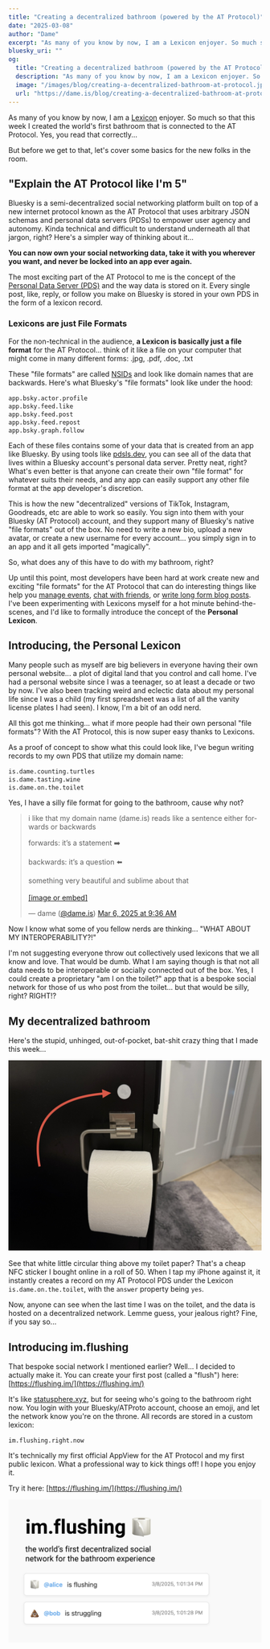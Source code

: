 ```yaml
---
title: "Creating a decentralized bathroom (powered by the AT Protocol)"
date: "2025-03-08"
author: "Dame"
excerpt: "As many of you know by now, I am a Lexicon enjoyer. So much so that this week I created the world's first bathroom that is connected to the AT Protocol. Yes, you read that correctly..."
bluesky_uri: ""
og:
  title: "Creating a decentralized bathroom (powered by the AT Protocol)"
  description: "As many of you know by now, I am a Lexicon enjoyer. So much so that this week I created the world's first bathroom that is connected to the AT Protocol. Yes, you read that correctly..."
  image: "/images/blog/creating-a-decentralized-bathroom-at-protocol.jpg"
  url: "https://dame.is/blog/creating-a-decentralized-bathroom-at-protocol"
---
```


As many of you know by now, I am a [Lexicon](https://atproto.com/guides/lexicon) enjoyer. So much so that this week I created the world's first bathroom that is connected to the AT Protocol. Yes, you read that correctly...

But before we get to that, let's cover some basics for the new folks in the room.

## "Explain the AT Protocol like I'm 5"

Bluesky is a semi-decentralized social networking platform built on top of a new internet protocol known as the AT Protocol that uses arbitrary JSON schemas and personal data servers (PDSs) to empower user agency and autonomy. Kinda technical and difficult to understand underneath all that jargon, right? Here's a simpler way of thinking about it...

**You can now own your social networking data, take it with you wherever you want, and never be locked into an app ever again.**

The most exciting part of the AT Protocol to me is the concept of the [Personal Data Server (PDS)](https://docs.bsky.app/docs/advanced-guides/atproto) and the way data is stored on it. Every single post, like, reply, or follow you make on Bluesky is stored in your own PDS in the form of a lexicon record. 

### Lexicons are just File Formats

For the non-technical in the audience, **a Lexicon is basically just a file format** for the AT Protocol... think of it like a file on your computer that might come in many different forms: .jpg, .pdf, .doc, .txt

These "file formats" are called [NSIDs](https://atproto.com/specs/nsid) and look like domain names that are backwards. Here's what Bluesky's "file formats" look like under the hood:

```
app.bsky.actor.profile
app.bsky.feed.like
app.bsky.feed.post
app.bsky.feed.repost
app.bsky.graph.follow
```

Each of these files contains some of your data that is created from an app like Bluesky. By using tools like [pdsls.dev](https://pdsls.dev/at://did:plc:gq4fo3u6tqzzdkjlwzpb23tj), you can see all of the data that lives within a Bluesky account's personal data server. Pretty neat, right? What's even better is that anyone can create their own "file format" for whatever suits their needs, and any app can easily support any other file format at the app developer's discretion.

This is how the new "decentralized" versions of TikTok, Instagram, Goodreads, etc are able to work so easily. You sign into them with your Bluesky (AT Protocol) account, and they support many of Bluesky's native "file formats" out of the box. No need to write a new bio, upload a new avatar, or create a new username for every account... you simply sign in to an app and it all gets imported "magically".

So, what does any of this have to do with my bathroom, right? 

Up until this point, most developers have been hard at work create new and exciting "file formats" for the AT Protocol that can do interesting things like help you [manage events](), [chat with friends](), or [write long form blog posts](). I've been experimenting with Lexicons myself for a hot minute behind-the-scenes, and I'd like to formally introduce the concept of the **Personal Lexicon**.

## Introducing, the Personal Lexicon

Many people such as myself are big believers in everyone having their own personal website... a plot of digital land that you control and call home. I've had a personal website since I was a teenager, so at least a decade or two by now. I've also been tracking weird and eclectic data about my personal life since I was a child (my first spreadsheet was a list of all the vanity license plates I had seen). I know, I'm a bit of an odd nerd.

All this got me thinking... what if more people had their own personal "file formats"? With the AT Protocol, this is now super easy thanks to Lexicons.

As a proof of concept to show what this could look like, I've begun writing records to my own PDS that utilize my domain name:

```
is.dame.counting.turtles
is.dame.tasting.wine
is.dame.on.the.toilet
```

Yes, I have a silly file format for going to the bathroom, cause why not?

<blockquote class="bluesky-embed" data-bluesky-uri="at://did:plc:gq4fo3u6tqzzdkjlwzpb23tj/app.bsky.feed.post/3ljppqso5t22w" data-bluesky-cid="bafyreif6zppvorddm2y5xt6yomohc3ejr4hudd7zv6bltutwvpiml54hma"><p lang="en">i like that my domain name (dame.is) reads like a sentence either forwards or backwards

forwards: it’s a statement ➡️

backwards: it’s a question ⬅️

something very beautiful and sublime about that<br><br><a href="https://bsky.app/profile/did:plc:gq4fo3u6tqzzdkjlwzpb23tj/post/3ljppqso5t22w?ref_src=embed">[image or embed]</a></p>&mdash; dame (<a href="https://bsky.app/profile/did:plc:gq4fo3u6tqzzdkjlwzpb23tj?ref_src=embed">@dame.is</a>) <a href="https://bsky.app/profile/did:plc:gq4fo3u6tqzzdkjlwzpb23tj/post/3ljppqso5t22w?ref_src=embed">Mar 6, 2025 at 9:36 AM</a></blockquote><script async src="https://embed.bsky.app/static/embed.js" charset="utf-8"></script>

Now I know what some of you fellow nerds are thinking... "WHAT ABOUT MY INTEROPERABILITY?!"

I'm not suggesting everyone throw out collectively used lexicons that we all know and love. That would be dumb. What I am saying though is that not all data needs to be interoperable or socially connected out of the box. Yes, I could create a proprietary "am I on the toilet?" app that is a bespoke social network for those of us who post from the toilet... but that would be silly, right? RIGHT!?

## My decentralized bathroom

Here's the stupid, unhinged, out-of-pocket, bat-shit crazy thing that I made this week... 

![A roll of toilet paper in the bathroom with a white stickerk above it](/images/blog/creating-a-decentralized-bathroom-at-protocol.jpg "nfc sticker")

See that white little circular thing above my toilet paper? That's a cheap NFC sticker I bought online in a roll of 50. When I tap my iPhone against it, it instantly creates a record on my AT Protocol PDS under the Lexicon `is.dame.on.the.toilet`, with the `answer` property being `yes`.

Now, anyone can see when the last time I was on the toilet, and the data is hosted on a decentralized network. Lemme guess, your jealous right? Fine, if you say so...

## Introducing im.flushing

That bespoke social network I mentioned earlier? Well... I decided to actually make it. You can create your first post (called a "flush") here: [https://flushing.im/](https://flushing.im/)

It's like [statusphere.xyz](https://statusphere.xyz), but for seeing who's going to the bathroom right now. You login with your Bluesky/ATProto account, choose an emoji, and let the network know you're on the throne. All records are stored in a custom lexicon:

```
im.flushing.right.now
```

It's technically my first official AppView for the AT Protocol and my first public lexicon. What a professional way to kick things off! I hope you enjoy it.

Try it here: [https://flushing.im/](https://flushing.im/)

![A promotional screenshot of the app im.flushing](/images/blog/og-image.png "im.flushing promo image")

